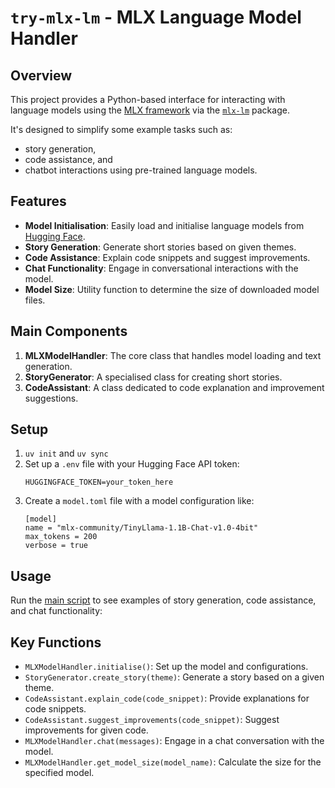 # `try-mlx-lm` - MLX Language Model Handler

## Overview

This project provides a Python-based interface for interacting with language models using the [MLX framework](https://ml-explore.github.io/mlx/build/html/index.html) via the [`mlx-lm`](https://pypi.org/project/mlx-lm/) package. 

It's designed to simplify some example tasks such as:  

- story generation, 
- code assistance, and 
- chatbot interactions 
using pre-trained language models.

## Features

- **Model Initialisation**: Easily load and initialise language models from [Hugging Face](https://huggingface.co).
- **Story Generation**: Generate short stories based on given themes.
- **Code Assistance**: Explain code snippets and suggest improvements.
- **Chat Functionality**: Engage in conversational interactions with the model.
- **Model Size**: Utility function to determine the size of downloaded model files.

## Main Components

1. **MLXModelHandler**: The core class that handles model loading and text generation.
2. **StoryGenerator**: A specialised class for creating short stories.
3. **CodeAssistant**: A class dedicated to code explanation and improvement suggestions.

## Setup

1. `uv init` and `uv sync`
2. Set up a `.env` file with your Hugging Face API token:
   ```
   HUGGINGFACE_TOKEN=your_token_here
   ```
3. Create a `model.toml` file with a model configuration like:
   ```
   [model]
   name = "mlx-community/TinyLlama-1.1B-Chat-v1.0-4bit"
   max_tokens = 200
   verbose = true
   ```

## Usage
Run the [main script](src/initial_experiment.py) to see examples of story generation, code assistance, and chat functionality:

## Key Functions

- `MLXModelHandler.initialise()`: Set up the model and configurations.
- `StoryGenerator.create_story(theme)`: Generate a story based on a given theme.
- `CodeAssistant.explain_code(code_snippet)`: Provide explanations for code snippets.
- `CodeAssistant.suggest_improvements(code_snippet)`: Suggest improvements for given code.
- `MLXModelHandler.chat(messages)`: Engage in a chat conversation with the model.
- `MLXModelHandler.get_model_size(model_name)`: Calculate the size for the specified model.